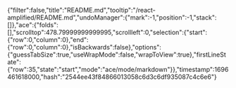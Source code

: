 {"filter":false,"title":"README.md","tooltip":"/react-amplified/README.md","undoManager":{"mark":-1,"position":-1,"stack":[]},"ace":{"folds":[],"scrolltop":478.79999999999995,"scrollleft":0,"selection":{"start":{"row":0,"column":0},"end":{"row":0,"column":0},"isBackwards":false},"options":{"guessTabSize":true,"useWrapMode":false,"wrapToView":true},"firstLineState":{"row":35,"state":"start","mode":"ace/mode/markdown"}},"timestamp":1696461618000,"hash":"2544ee43f84866013058c6d3c6df935087c4c6e6"}